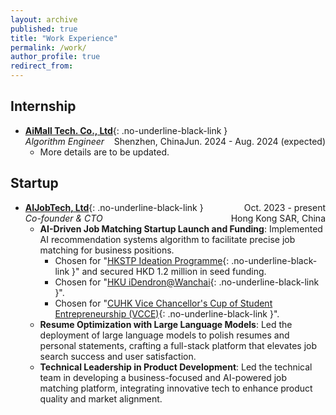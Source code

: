 ```yaml
---
layout: archive
published: true
title: "Work Experience"
permalink: /work/
author_profile: true
redirect_from:
---
```


## Internship

* [**AiMall Tech. Co., Ltd**](https://www.mall-ai.com){: .no-underline-black-link }
  <span style="float: right;">Jun. 2024 - Aug. 2024 (expected)</span>  
  *Algorithm Engineer*
  <span style="float: right;">Shenzhen, China</span>
  * More details are to be updated.

## Startup

* [**AIJobTech, Ltd**](https://aijobtech.co/){: .no-underline-black-link }
  <span style="float: right;">Oct. 2023 - present</span>  
  *Co-founder & CTO*
  <span style="float: right;">Hong Kong SAR, China</span>
  * **AI-Driven Job Matching Startup Launch and Funding**: Implemented AI recommendation systems algorithm to facilitate precise job matching for business positions.
      * Chosen for "[HKSTP Ideation Programme](https://www.hkstp.org/what-we-offer/incubation-acceleration-elite/ideation/){: .no-underline-black-link }" and secured HKD 1.2 million in seed funding.
      * Chosen for "[HKU iDendron@Wanchai](https://tec.hku.hk/idendronwanchai/){: .no-underline-black-link }".
      * Chosen for "[CUHK Vice Chancellor's Cup of Student Entrepreneurship (VCCE)](https://cuhkvcce.com){: .no-underline-black-link }".
  * **Resume Optimization with Large Language Models**: Led the deployment of large language models to polish resumes and personal statements, crafting a full-stack platform that elevates job search success and user satisfaction.
  * **Technical Leadership in Product Development**: Led the technical team in developing a business-focused and AI-powered job matching platform, integrating innovative tech to enhance product quality and market alignment.
